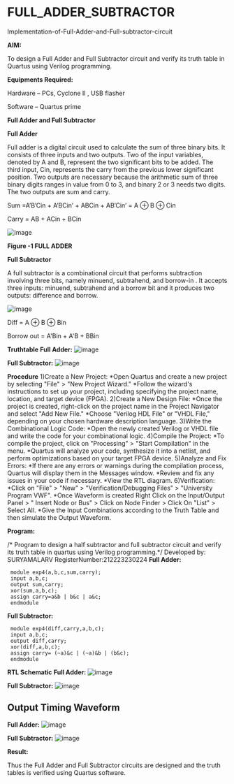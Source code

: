 # FULL_ADDER_SUBTRACTOR

Implementation-of-Full-Adder-and-Full-subtractor-circuit

**AIM:**

To design a Full Adder and Full Subtractor circuit and verify its truth table in Quartus using Verilog programming.

**Equipments Required:**

Hardware – PCs, Cyclone II , USB flasher

Software – Quartus prime

**Full Adder and Full Subtractor**

**Full Adder**

Full adder is a digital circuit used to calculate the sum of three binary bits. It consists of three inputs and two outputs. Two of the input variables, denoted by A and B, represent the two significant bits to be added. The third input, Cin, represents the carry from the previous lower significant position. Two outputs are necessary because the arithmetic sum of three binary digits ranges in value from 0 to 3, and binary 2 or 3 needs two digits. The two outputs are sum and carry.

Sum =A’B’Cin + A’BCin’ + ABCin + AB’Cin’ = A ⊕ B ⊕ Cin 

Carry = AB + ACin + BCin

![image](https://github.com/naavaneetha/FULL_ADDER_SUBTRACTOR/assets/154305477/0f30ba51-5ffb-4198-845f-18e054f675e7)

**Figure -1 FULL ADDER**

**Full Subtractor**

A full subtractor is a combinational circuit that performs subtraction involving three bits, namely minuend, subtrahend, and borrow-in . It accepts three inputs: minuend, subtrahend and a borrow bit and it produces two outputs: difference and borrow.

![image](https://github.com/naavaneetha/FULL_ADDER_SUBTRACTOR/assets/154305477/02b24f51-ab51-4304-9ad6-7b81ffc1ead5)

Diff = A ⊕ B ⊕ Bin 

Borrow out = A'Bin + A'B + BBin

**Truthtable**
**Full Adder:**
![image](https://github.com/suryamalarv/FULL_ADDER_SUBTRACTOR/assets/145742486/910a73fa-9440-4008-9d47-e56399bb3654)

**Full Subtractor:**
![image](https://github.com/suryamalarv/FULL_ADDER_SUBTRACTOR/assets/145742486/e603bb73-dca0-4ebd-ad35-ac5d83f9a7a8)

**Procedure**
 1)Create a New Project:
 *Open Quartus and create a new project by selecting "File" > "New Project Wizard." *Follow
 the wizard's instructions to set up your project, including specifying the project name,
 location, and target device (FPGA). 2)Create a New Design File:
 *Once the project is created, right-click on the project name in the Project Navigator and
 select "Add New File." *Choose "Verilog HDL File" or "VHDL File," depending on your
 chosen hardware description language. 3)Write the Combinational Logic Code:
 *Open the newly created Verilog or VHDL file and write the code for your combinational
 logic. 4)Compile the Project:
 *To compile the project, click on "Processing" > "Start Compilation" in the menu. *Quartus
 will analyze your code, synthesize it into a netlist, and perform optimizations based on your
 target FPGA device. 5)Analyze and Fix Errors:
 *If there are any errors or warnings during the compilation process, Quartus will display
 them in the Messages window. *Review and fix any issues in your code if necessary. *View
 the RTL diagram. 6)Verification:
 *Click on "File" > "New" > "Verification/Debugging Files" > "University Program VWF".
 *Once Waveform is created Right Click on the Input/Output Panel > " Insert Node or Bus" >
 Click on Node Finder > Click On "List" > Select All. *Give the Input Combinations according
 to the Truth Table and then simulate the Output Waveform.

**Program:**

/* Program to design a half subtractor and full subtractor circuit and verify its truth table in quartus using Verilog programming.*/ 
Developed by: SURYAMALARV RegisterNumber:212223230224
**Full Adder:**
```
 module exp4(a,b,c,sum,carry);
 input a,b,c;
 output sum,carry;
 xor(sum,a,b,c);
 assign carry=a&b | b&c | a&c;
 endmodule
```
**Full Subtractor:**
```
 module exp4(diff,carry,a,b,c);
 input a,b,c;
 output diff,carry;
 xor(diff,a,b,c);
 assign carry= (~a)&c | (~a)&b | (b&c);
 endmodule
```

**RTL Schematic**
**Full Adder:**
![image](https://github.com/suryamalarv/FULL_ADDER_SUBTRACTOR/assets/145742486/005f84b9-9727-49e6-a7fe-f2e26ce03237)

**Full Subtractor:**
![image](https://github.com/suryamalarv/FULL_ADDER_SUBTRACTOR/assets/145742486/c7c48886-4649-41b1-a39c-381380aebe23)


## Output Timing Waveform
**Full Adder:**
![image](https://github.com/suryamalarv/FULL_ADDER_SUBTRACTOR/assets/145742486/8fd21fb5-9ec8-4866-9884-749c57e16ed4)

**Full Subtractor:**
![image](https://github.com/suryamalarv/FULL_ADDER_SUBTRACTOR/assets/145742486/8f5573b1-1f39-499a-940b-d673fa276110)



**Result:**

Thus the Full Adder and Full Subtractor circuits are designed and the truth tables is verified using Quartus software.



